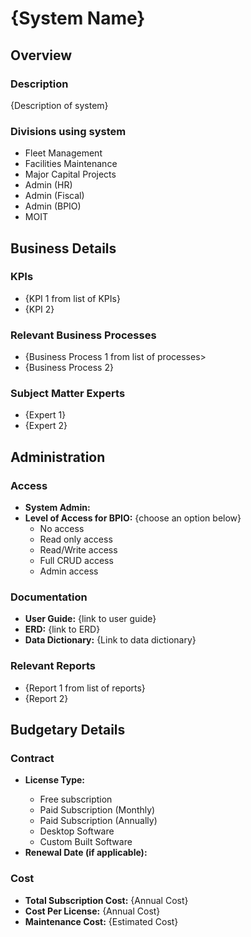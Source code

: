 # {System Name} 

## Overview

### Description
{Description of system}

### Divisions using system

* Fleet Management
* Facilities Maintenance
* Major Capital Projects
* Admin (HR)
* Admin (Fiscal)
* Admin (BPIO)
* MOIT 

## Business Details

### KPIs

- {KPI 1 from list of KPIs}
- {KPI 2}

### Relevant Business Processes

- {Business Process 1 from list of processes>
- {Business Process 2}

### Subject Matter Experts

- {Expert 1}
- {Expert 2}

## Administration

### Access

- **System Admin:** <Name of Admin>
- **Level of Access for BPIO:** {choose an option below}
    - No access
    - Read only access
    - Read/Write access
    - Full CRUD access
    - Admin access

### Documentation

- **User Guide:** {link to user guide}
- **ERD:** {link to ERD}
- **Data Dictionary:** {Link to data dictionary}

### Relevant Reports

- {Report 1 from list of reports}
- {Report 2}

## Budgetary Details

### Contract

- **License Type:** <Choose an option below>
    - Free subscription
    - Paid Subscription (Monthly)
    - Paid Subscription (Annually)
    - Desktop Software
    - Custom Built Software
- **Renewal Date (if applicable):**

### Cost

- **Total Subscription Cost:** {Annual Cost}
- **Cost Per License:** {Annual Cost}
- **Maintenance Cost:** {Estimated Cost}
